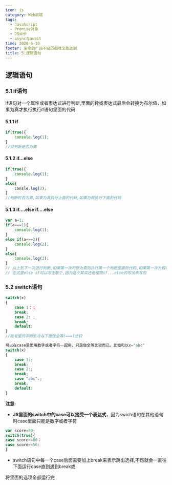 ```yaml
---
icon: js
category: Web前端
tags: 
  - JavaScript
  - Promise对象
  - JS异步
  - async与await
time: 2020-6-10
footer: 生命的广阔不经历磨难怎能达到
title: 5.逻辑语句
---
```


## 逻辑语句



### 5.1 if语句



if语句对一个属性或者表达式进行判断,里面的数或表达式最后会转换为布尔值，如果为真才执行执行if语句里面的代码

#### 5.1.1 if

```js
if(true){
    console.log(1);
}
//只判断是否为真
```



#### 5.1.2 if...else

```js
if(true){
    console.log(1);
}
else{
    consle.log(2);
}
//判断时否为真,如果为真执行上面的代码,如果为假执行下面的代码
```



#### 5.1.3 if....else if....else

```js
var a=1;
if(a===1){
    console.log(1);
}
else if(a===2){
    console.log(2);    
}
else{
    console,log(3);
}
// 从上到下一次进行判断,如果第一次判断为真则执行第一个判断里面的代码,如果第一次为假第二次为真则执行第二个  判断里的代码,如果都为假则执行第三个判断里的代码
// 在这里else if可以写无数个,因为这个其实还是按照if...else的写法来写的
```



### 5.2 switch语句

```js
switch(x)
{
    case 1：；
    break;
    case 2: ;
    break;
    default:
}
//括号里的字姆依次与下面做全等(===)比较
```



```js
可以在case里面用数字或者字符一起用，只是做全等比较而已，比如和以x="abc"
switch(x)
{
    case 1:;
    break;
    case 2:;
    break;
    case "abc":;
    break;
    default:
}
```



**注意:**

- **JS里面的switch中的case可以接受一个表达式**，因为swich语句在其他语句时case里面只能是数字或者字符

```js
var score=80;
switch(true){
case score>=60：
case score>=50:
}
```

- switch语句中每一个case后面需要加上break来表示跳出选择,不然就会一直往下面运行case直到遇到break或

将里面的选项全部运行完
